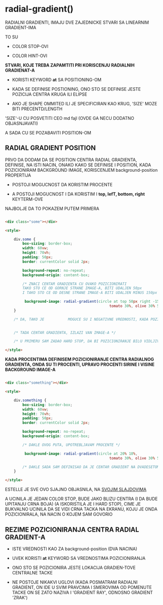 # radial-gradient()

RADIALNI GRADIENTI, IMAJU DVE ZAJEDNICKE STVARI SA LINEARNIM GRADIENT-IMA

TO SU

- COLOR STOP-OVI

- COLOR HINT-OVI

**STVARI, KOJE TREBA ZAPAMTITI PRI KORISCENJU RADIALNIH GRADIENAT-A**

- KORISTI KEYWORD **at** SA POSITIONING-OM

- KADA SE DEFINISE POSTIONING, ONO STO SE DEFINISE JESTE POZICIJA CENTRA KRUGA ILI ELIPSE

- AKO JE SHAPE OMMITED ILI JE SPECIFICIRAN KAO KRUG, 'SIZE' MOZE BITI PRECENTD/LENGTH

'SIZE'-U CU POSVETITI CEO md fajl (OVDE GA NECU DODATNO OBJASNJAVATI)

A SADA CU SE POZABAVITI POSITION-OM

## RADIAL GRADIENT POSITION

PRVO DA DODAM DA SE POSITION CENTRA RADIAL GRADIENTA, DEFINISE, NA ISTI NACIN, ONAKO KAKO SE DEFINISE I POSITION, KADA POZICIONIRAM BACKGROUND IMAGE, KORISCENJEM background-position PROPERTIJA

- POSTOJI MOGUCNOST DA KORISTIM PROCENTE

- A POSTOJI MOGUCNOST I DA KORISTIM I **top, lefT, bottom, right** KEYTERM-OVE

NAJBOLJE DA TO POKAZEM PUTEM PRIMERA

```HTML

<div class="some"></div>

<style>

    div.some {
        box-sizing: border-box;
        width: 60vw;
        height: 70vh;
        padding: 50px;
        border: currentColor solid 2px;

        background-repeat: no-repeat;
        background-origin: content-box;

        /* ZNACI CENTAR GRADIENTA CU OVAKO POZICIONIRATI
        TAKO STO CE OD GORNJE STRANE IMAGE-A, BITI UDALJEN 50px
        I TAKO STO CE OD DESNE STRANE IMAGE-A BITI UDALJEN MINUS 150px */

         background-image: radial-gradient(circle at top 50px right -150px,
                                                tomato 30%, olive 30% 50%);
    }

    /* DA, TAKO JE           MOGUCE SU I NEGATIVNE VREDNOSTI, KADA POZICIONIRAM CENTAR, UZ KORISCENJE top, left, bottom,
                                                                                                      right VREDNOSTI */

    /* TADA CENTAR GRADIENTA, IZLAZI VAN IMAGE-A */

    /* U PRIMERU SAM ZADAO HARD STOP, DA BI POZICIONIRANJE BILO VIDLJIVIJE */

</style>

```

**KADA PROCENTIMA DEFINISEM POZICIONIRANJE CENTRA RADIALNOG GRADIENTA, ONDA SU TI PROCENTI, UPRAVO PROCENTI SIRINE I VISINE BACKGROUND IMAGE-A**

```HTML

<div class="something"></div>

<style>

    div.something {
        box-sizing: border-box;
        width: 60vw;
        height: 70vh;
        padding: 50px;
        border: currentColor solid 2px;

        background-repeat: no-repeat;
        background-origin: content-box;

        /* DAKLE OVOG PUTA, UPOTREBLJAVAM PROCENTE */

         background-image: radial-gradient(circle at 20% 18%,
                                                tomato 30%, olive 30% 50%);

        /* DAKLE SADA SAM DEFINISAO DA JE CENTAR GRADIENT NA DVADESETOM PROCENTU SIRNE IMAGE-A, I NA OSAMNAESTOM PROCENTU VISINE IMAGE-A (NARAVNO, 'KOORDINATNI POCETAK' JE UVEK, GORNJI LEVI UGAO SLIKE) */
    }

</style>

```

ESTELLE JE SVE OVO SJAJNO OBJASNILA, NA [SVOJIM SLAJDOVIMA](https://estelle.github.io/cssmastery/gradients/#slide54)

A UCINILA JE JEDAN COLOR STOP, BUDE JAKO BLIZU CENTRA (I DA BUDE UPITANJU CRNA BOJA) (A ISKORISTILA JE I HARD STOP), CIME JE BUKVALNO UCINILA DA SE VIDI CRNA TACKA NA EKRANU, KOJU JE ONDA POZICIONIRALA, NA NACIN O KOJEM SAM GOVORIO

## REZIME POZICIONIRANJA CENTRA RADIAL GRADIENT-A

- ISTE VREDNOSTI KAO ZA background-position (DVA NACINA)

- UVEK KORISTI **at** KEYWORD SA VREDNOSTIMA POZICIONIRANJA

- ONO STO SE POZICIONIRA JESTE LOKACIJA GRADIEN-TOVE CENTRALNE TACKE

- NE POSTOJE NIKAKVI UGLOVI (KADA POSMATRAM RADIALNI GRADIENT, ON IDE U SVIM PRAVCIMA I SMEROVIMA OD POMENUTE TACKE
ON SE ZATO NAZIVA I 'GRADIENT RAY', ODNOSNO GRADIENT 'ZRAK')